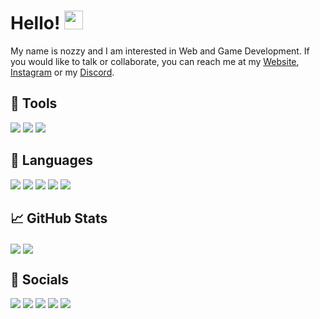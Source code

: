 # Hello! <img src="https://raw.githubusercontent.com/MartinHeinz/MartinHeinz/master/wave.gif" width="30px" height="30px">
My name is nozzy and I am interested in Web and Game Development. If you would like to talk or collaborate, you can reach me at my [Website](https://nozzy.epizy.com), [Instagram](https://www.instagram.com/nozzyftw) or my [Discord](https://discord.gg/MmrYxKrZy3).

## 🔧 Tools
[<img src="https://img.shields.io/badge/OS-Windows-informational?style=for-the-badge&logo=windows&logoColor=white&color=0078D6">](https://www.microsoft.com/en-au/windows/get-windows-10)  [<img src="https://img.shields.io/badge/OS-MacOS-informational?style=for-the-badge&logo=apple&logoColor=white&color=0078D6">]()  [<img src="https://img.shields.io/badge/Editor-VS%20Code-informational?style=for-the-badge&logo=visualstudiocode&logoColor=white&color=007ACC">](https://code.visualstudio.com/insiders/)  

## 📝 Languages
[<img src="https://img.shields.io/badge/HTML-informational?style=for-the-badge&logo=html5&logoColor=white&color=E34F26">](https://www.w3schools.com/html/)  [<img src="https://img.shields.io/badge/CSS-informational?style=for-the-badge&logo=css3&logoColor=white&color=1572B6">](https://www.w3schools.com/css/)  [<img src="https://img.shields.io/badge/JavaScript-informational?style=for-the-badge&logo=javascript&logoColor=black&color=F7DF1E">](https://www.w3schools.com/js/)  [<img src="https://img.shields.io/badge/C%23-informational?style=for-the-badge&logo=csharp&logoColor=white&color=239120">](https://docs.microsoft.com/en-us/dotnet/csharp/)  [<img src="https://img.shields.io/badge/Python-informational?style=for-the-badge&logo=python&logoColor=white&color=3776AB">](https://www.python.org/)  

## 📈 GitHub Stats
<img align="center" src="https://github-readme-stats.vercel.app/api/top-langs/?username=nozzyftw&theme=dark&langs_count=3" /> <img align="center" src="https://github-readme-stats.vercel.app/api?username=nozzyftw&line_height=27&show_icons=true&theme=dark" />

## 📣 Socials
[<img src="https://img.shields.io/badge/Stack%20Overflow-informational?style=for-the-badge&logo=stackoverflow&logoColor=white&color=F58025">](https://www.stackoverflow.com/users/13446337/nozzy)  [<img src="https://img.shields.io/badge/Instagram-informational?style=for-the-badge&logo=instagram&logoColor=white&color=E4405F">](https://www.instagram.com/nozzyfw)  [<img src="https://img.shields.io/badge/Twitter-informational?style=for-the-badge&logo=twitter&logoColor=white&color=1DA1F2">](https://www.twitter.com/nozzyfw)  [<img src="https://img.shields.io/badge/Twitch-informational?style=for-the-badge&logo=twitch&logoColor=white&color=9146FF">](https://www.twitch.tv/nozzyfw)  [<img src="https://img.shields.io/badge/Discord-informational?style=for-the-badge&logo=discord&logoColor=white&color=5865F2">](https://discord.gg/MmrYxKrZy3)

<!--<svg xmlns="http://www.w3.org/2000/svg" xmlns:xlink="http://www.w3.org/1999/xlink" style="z-index:1;position:relative"
    width="854" height="100" viewBox="0 0 854 100">
    <style>
        .text {
            font-size: 70px;
            font-weight: 700;
            font-family: -apple-system, BlinkMacSystemFont, Segoe UI, Helvetica, Arial, sans-serif, Apple Color Emoji, Segoe UI Emoji;
        }

        .desc {
            font-size: 20px;
            font-weight: 500;
            font-family: -apple-system, BlinkMacSystemFont, Segoe UI, Helvetica, Arial, sans-serif, Apple Color Emoji, Segoe UI Emoji;
        }

        path {
            transform: rotate(180deg);
            transform-origin: 50% 50%;
        }
    </style>
    <defs>
        <linearGradient id="linear" x1="0%" y1="0%" x2="100%" y2="0%">
            <stop offset="0%" stop-color="#4776E6" />
            <stop offset="100%" stop-color="#8E54E9" />
        </linearGradient>
    </defs>

    <g transform="translate(427, 50) scale(1, 1) translate(-427, -50)">
        <path d="" fill="url(#linear)" opacity="0.4">
            <animate attributeName="d" dur="20s" repeatCount="indefinite" keyTimes="0;0.333;0.667;1" calcmod="spline"
                keySplines="0.2 0 0.2 1;0.2 0 0.2 1;0.2 0 0.2 1" begin="0s"
                values="M0 0L 0 20Q 213.5 60 427 30T 854 55L 854 0 Z;M0 0L 0 45Q 213.5 60 427 40T 854 30L 854 0 Z;M0 0L 0 65Q 213.5 35 427 65T 854 30L 854 0 Z;M0 0L 0 20Q 213.5 60 427 30T 854 55L 854 0 Z">
            </animate>
        </path>
        <path d="" fill="url(#linear)" opacity="0.4">
            <animate attributeName="d" dur="20s" repeatCount="indefinite" keyTimes="0;0.333;0.667;1" calcmod="spline"
                keySplines="0.2 0 0.2 1;0.2 0 0.2 1;0.2 0 0.2 1" begin="-10s"
                values="M0 0L 0 35Q 213.5 80 427 50T 854 60L 854 0 Z;M0 0L 0 50Q 213.5 20 427 20T 854 40L 854 0 Z;M0 0L 0 45Q 213.5 25 427 50T 854 65L 854 0 Z;M0 0L 0 35Q 213.5 80 427 50T 854 60L 854 0 Z">
            </animate>
        </path>
    </g>
</svg>-->
<!-- ![](https://img.shields.io/badge/<WORD_ON_LEFT>-<WORD_ON_RIGHT>-informational?style=flat&logo=<LOGO_NAME>&logoColor=white&color=2bbc8a) -->
<!---
nozzyFTW/nozzyFTW is a ✨ special ✨ repository because its `README.md` (this file) appears on your GitHub profile.
You can click the Preview link to take a look at your changes.
--->
